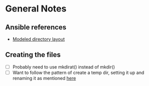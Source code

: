 # General Notes 

## Ansible references 

- [Modeled directory layout](https://docs.ansible.com/ansible/2.8/user_guide/playbooks_best_practices.html#directory-layout)

## Creating the files

- [ ] Probably need to use mkdirat() instead of mkdir()
- [ ] Want to follow the pattern of create a temp dir, setting it up and renaming it
    as mentioned [here](https://stackoverflow.com/questions/65168665/create-a-directory-and-return-a-dirfd-with-open)
